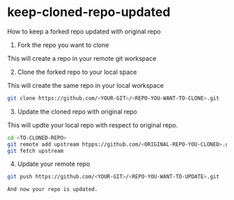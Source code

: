 # keep-cloned-repo-updated
How to keep a forked repo updated with original repo

1. Fork the repo you want to clone

This will create a repo in your remote git workspace

2. Clone the forked repo to your local space

This will create the same repo in your local workspace
```sh
git clone https://github.com/<YOUR-GIT>/<REPO-YOU-WANT-TO-CLONE>.git
```

3. Update the cloned repo with original repo

This will updte your local repo with respect to original repo.
```sh
cd <TO-CLONED-REPO>
git remote add upstream htpps://github.com/<ORIGINAL-REPO-YOU-CLONED>.git
git fetch upstream
```
4. Update your remote repo
```sh
git push https://github.com/<YOUR-GIT>/<REPO-YOU-WANT-TO-UPDATE>.git

And now your repo is updated.

